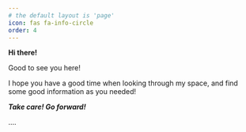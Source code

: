 ```yaml
---
# the default layout is 'page'
icon: fas fa-info-circle
order: 4
---
```


**Hi there!**

Good to see you here!

I hope you have a good time when looking through my space, and find some good information as you needed!

**_Take care! Go forward!_**

....

